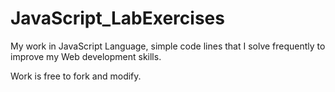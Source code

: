 # JavaScript_LabExercises
My work in JavaScript Language, simple code lines that I solve frequently to improve my Web development skills.


Work is free to fork and modify.
